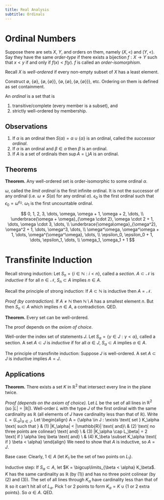 ```yaml
---
title: Real Analysis
subtitle: Ordinals
---
```


# Ordinal Numbers

Suppose there are sets $X$, $Y$, and orders on them, namely $(X, <)$ and $(Y, <)$. Say they have the same _order-type_ if there exists a bijection $f : X \rightarrow Y$ such that $x < y$ if and only if $f(x) < f(y)$. $f$ is called an _order-isomorphism_.

Recall $X$ is _well-ordered_ if every non-empty subset of $X$ has a least element.

Construct $\emptyset$, $\{\emptyset\}$, $\{\emptyset, \{\emptyset\}\}$, $\{\emptyset, \{\emptyset\}, \{\emptyset, \{\emptyset\}\}\}$, etc. Ordering on them is defined as set containment.

An _ordinal_ is a set that is

1. transitive/complete (every member is a subset), and
2. strictly well-ordered by membership.

## Observations

1. If $\alpha$ is an ordinal then $S(\alpha) = \alpha \cup \{\alpha\}$ is an ordinal, called the _successor ordinal_.
2. If $\alpha$ is an ordinal and $\beta \in \alpha$ then $\beta$ is an ordinal.
3. If $A$ is a set of ordinals then $\sup A = \bigcup A$ is an ordinal.

## Theorems

__Theorem.__ Any well-ordered set is order-isomorphic to some ordinal $\alpha$.

$\omega$, called the _limit ordinal_ is the first infinite ordinal. It is not the successor of any ordinal (i.e. $\omega \neq S(\alpha)$ for any ordinal $\alpha$). $\epsilon_0$ is the first ordinal such that $\epsilon_0 = \omega^{\epsilon_0}$. $\omega_1$ is the first uncountable ordinal.

$$
0, 1, 2, 3, \dots, \omega, \omega + 1, \omega + 2, \dots, \\
\underbrace{\omega + \omega}_{\omega \cdot 2}, \omega \cdot 2 + 1, \dots, \omega \cdot 3, \dots, \\
\underbrace{\omega\omega}_{\omega^2}, \omega^2 + 1, \dots, \omega^3, \dots, \\
\omega^\omega, \omega^\omega + 1, \dots, \omega^{\omega^\omega}, \dots, \\
\epsilon_0, \epsilon_0 + 1, \dots, \epsilon_1, \dots, \\
\omega_1, \omega_1 + 1
$$

# Transfinite Induction

Recall strong induction: Let $S_n = \{i \in \mathbb{N} : i < n\}$, called a _section_. $A \subset \mathcal{N}$ is _inductive_ if for all $n \in \mathcal{N}$, $S_n \subset A$ implies $n \in A$.

Recall the principle of strong induction: If $A \subset \mathbb{N}$ is inductive then $A = \mathcal{N}$.

_Proof (by contradiction)._ If $A \neq \mathbb{N}$ then $\mathbb{N} \setminus A$ has a smallest element $n$. But then $S_n \subset A$ which implies $n \in A$, a contradiction. QED.

__Theorem.__ Every set can be well-ordered.

The proof depends on the _axiom of choice_.

Well-order the index set of statements $J$. Let $S_\alpha = \{\gamma \in J : \gamma < \alpha\}$, called a section. A set $A \subset J$ is _inductive_ if for all $\alpha \in J$, $S_\alpha \subset A$ implies $\alpha \in A$.

The principle of transfinite induction: Suppose $J$ is well-ordered. A set $A \subset J$ is inductive implies $A = J$.

## Applications

__Theorem.__ There exists a set $K$ in $\mathbb{R}^2$ that intersect every line in the plane twice.

_Proof (depends on the axiom of choice)._ Let $L$ be the set of all lines in $\mathbb{R}^2$ (so $|L| = |\mathbb{R}|$). Well-order $L$ with the type $J$ of the first ordinal with the same cardinality as $\mathbb{R}$ (all elements of $J$ have cardinality less than that of $\mathbb{R}$). Write $L = \{L_\alpha\}_{\alpha \in J}$. Let
\begin{align}
A = \{\alpha \in J : \exists \text{ set } K_\alpha \text{ such that } & (1) |K_\alpha| < |\mathbb{R}| \text{ and}\\
& (2) \text{ no three points are colinear} \text{ and} \\
& (3) |K_\alpha \cap L_\beta| = 2 \text{ if } \alpha \leq \beta \text{ and} \\
& (4) K_\beta \subset K_\alpha \text{ if } \beta < \alpha\}
\end{align}
We need to show that $A$ is inductive, so $A = J$.

Base case: Clearly, $1 \in A$ (let $K_1$ be the set of two points on $L_1$).

Inductive step: If $S_\alpha \subset A$, let $K = \bigcup\limits_{\beta < \alpha} K_\beta$. $K$ has the same cardinality as $\mathbb{R}$ (by (1)) and has no three point colinear (by (2) and (3)). The set of all lines through $K_\alpha$ have cardinality less than that of $\mathbb{R}$ so it can't hit all of $L_\alpha$. Pick 1 or 2 points to form $K_\alpha = K \cup \{\text{1 or 2 extra points}\}$. So $\alpha \in A$. QED.
